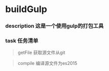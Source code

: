 # buildGulp

### description  这是一个使用gulp的打包工具

### task 任务清单

> getFile 获取源文件从git

> compile 编译源文件为es2015




